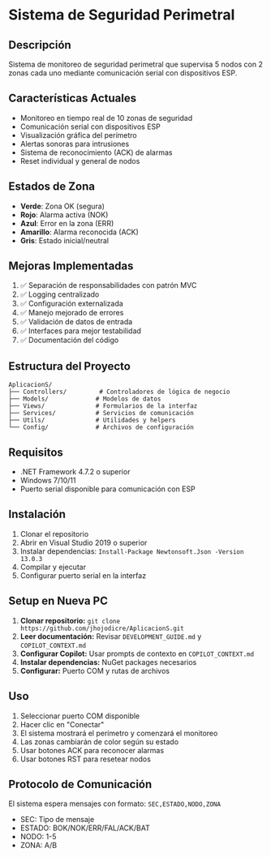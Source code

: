 # Sistema de Seguridad Perimetral

## Descripción
Sistema de monitoreo de seguridad perimetral que supervisa 5 nodos con 2 zonas cada uno mediante comunicación serial con dispositivos ESP.

## Características Actuales
- Monitoreo en tiempo real de 10 zonas de seguridad
- Comunicación serial con dispositivos ESP
- Visualización gráfica del perímetro
- Alertas sonoras para intrusiones
- Sistema de reconocimiento (ACK) de alarmas
- Reset individual y general de nodos

## Estados de Zona
- **Verde**: Zona OK (segura)
- **Rojo**: Alarma activa (NOK)
- **Azul**: Error en la zona (ERR)
- **Amarillo**: Alarma reconocida (ACK)
- **Gris**: Estado inicial/neutral

## Mejoras Implementadas
1. ✅ Separación de responsabilidades con patrón MVC
2. ✅ Logging centralizado
3. ✅ Configuración externalizada
4. ✅ Manejo mejorado de errores
5. ✅ Validación de datos de entrada
6. ✅ Interfaces para mejor testabilidad
7. ✅ Documentación del código

## Estructura del Proyecto
```
AplicacionS/
├── Controllers/         # Controladores de lógica de negocio
├── Models/             # Modelos de datos
├── Views/              # Formularios de la interfaz
├── Services/           # Servicios de comunicación
├── Utils/              # Utilidades y helpers
└── Config/             # Archivos de configuración
```

## Requisitos
- .NET Framework 4.7.2 o superior
- Windows 7/10/11
- Puerto serial disponible para comunicación con ESP

## Instalación
1. Clonar el repositorio
2. Abrir en Visual Studio 2019 o superior
3. Instalar dependencias: `Install-Package Newtonsoft.Json -Version 13.0.3`
4. Compilar y ejecutar
5. Configurar puerto serial en la interfaz

## Setup en Nueva PC
1. **Clonar repositorio:** `git clone https://github.com/jhojodicre/AplicacionS.git`
2. **Leer documentación:** Revisar `DEVELOPMENT_GUIDE.md` y `COPILOT_CONTEXT.md`
3. **Configurar Copilot:** Usar prompts de contexto en `COPILOT_CONTEXT.md`
4. **Instalar dependencias:** NuGet packages necesarios
5. **Configurar:** Puerto COM y rutas de archivos

## Uso
1. Seleccionar puerto COM disponible
2. Hacer clic en "Conectar"
3. El sistema mostrará el perímetro y comenzará el monitoreo
4. Las zonas cambiarán de color según su estado
5. Usar botones ACK para reconocer alarmas
6. Usar botones RST para resetear nodos

## Protocolo de Comunicación
El sistema espera mensajes con formato: `SEC,ESTADO,NODO,ZONA`
- SEC: Tipo de mensaje
- ESTADO: BOK/NOK/ERR/FAL/ACK/BAT
- NODO: 1-5
- ZONA: A/B
